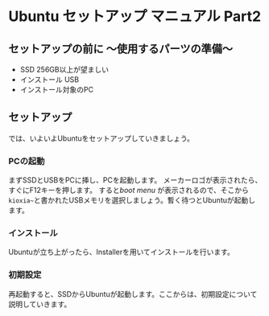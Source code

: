 # Ubuntu セットアップ マニュアル Part2

## セットアップの前に 〜使用するパーツの準備〜
- SSD 256GB以上が望ましい
- インストール USB
- インストール対象のPC

## セットアップ
では、いよいよUbuntuをセットアップしていきましょう。<br>

### PCの起動
まずSSDとUSBをPCに挿し、PCを起動します。
メーカーロゴが表示されたら、すぐにF12キーを押します。
すると*boot menu* が表示されるので、そこから`kioxia~`と書かれたUSBメモリを選択しましょう。暫く待つとUbuntuが起動します。

### インストール
Ubuntuが立ち上がったら、Installerを用いてインストールを行います。

### 初期設定
再起動すると、SSDからUbuntuが起動します。ここからは、初期設定について説明していきます。


